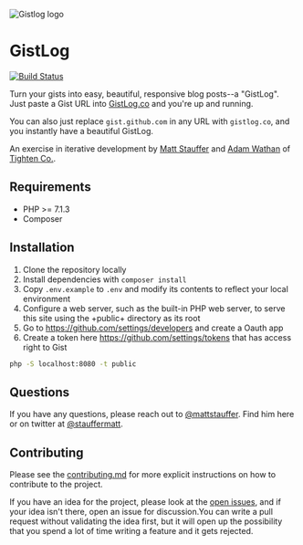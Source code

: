 ![Gistlog logo](https://raw.githubusercontent.com/tightenco/gistlog/master/gistlog-banner.png)

# GistLog

[![Build Status](https://travis-ci.org/tightenco/gistlog.png?branch=master)](http://travis-ci.org/tightenco/gistlog)

Turn your gists into easy, beautiful, responsive blog posts--a "GistLog". Just paste a Gist URL into [GistLog.co](https://gistlog.co/) and you're up and running.

You can also just replace `gist.github.com` in any URL with `gistlog.co`, and you instantly have a beautiful GistLog.

An exercise in iterative development by [Matt Stauffer](http://mattstauffer.co/) and [Adam Wathan](http://adamwathan.me/) of [Tighten Co.](http://tighten.co/).

## Requirements

 * PHP >= 7.1.3
 * Composer

## Installation

1. Clone the repository locally
2. Install dependencies with `composer install`
3. Copy `.env.example` to `.env` and modify its contents to reflect your local environment
4. Configure a web server, such as the built-in PHP web server, to serve this site using the +public+ directory as its root
5. Go to https://github.com/settings/developers and create a Oauth app 
6. Create a token here https://github.com/settings/tokens that has access right to Gist

```bash
php -S localhost:8080 -t public
```

## Questions
If you have any questions, please reach out to [@mattstauffer](https://github.com/mattstauffer). Find him here or on twitter at [@stauffermatt](https://twitter.com/stauffermatt).

## Contributing

Please see the [contributing.md](https://github.com/tightenco/gistlog/blob/master/contributing.md) for more explicit instructions on how to contribute to the project.

If you have an idea for the project, please look at the [open issues](https://github.com/tightenco/gistlog/issues), and if your idea isn't there, open an issue for discussion.You can write a pull request without validating the idea first, but it will open up the possibility that you spend a lot of time writing a feature and it gets rejected.
